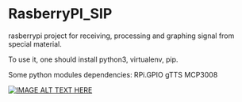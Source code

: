 # RasberryPI_SIP
rasberrypi project for receiving, processing and graphing signal from special material.

To use it, one should install python3, virtualenv, pip.

Some python modules dependencies:
RPi.GPIO
gTTS
MCP3008

[![IMAGE ALT TEXT HERE](https://img.youtube.com/vi/iQnm_wdteHI/0.jpg)](https://www.youtube.com/watch?v=iQnm_wdteHI)
